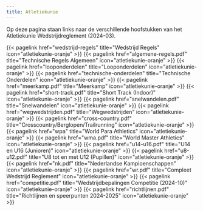 ```yaml
---
title: Atletiekunie
---
```


Op deze pagina staan links naar de verschillende hoofstukken van het Atletiekunie Wedstrijdreglement (2024-03).
<br>

</section>

<section class="flex flex-col flex-wrap min-w-full mt-4 sm:min-w-0">
{{< pagelink href="wedstrijd-regels" title="Wedstrijd Regels" icon="atletiekunie-oranje" >}}
{{< pagelink href="algemene-regels.pdf" title="Technische Regels Algemeen" icon="atletiekunie-oranje" >}}
{{< pagelink href="looponderdelen" title="Looponderdelen" icon="atletiekunie-oranje" >}}
{{< pagelink href="technische-onderdelen" title="Technische Onderdelen" icon="atletiekunie-oranje" >}}
{{< pagelink href="meerkamp.pdf" title="Meerkamp" icon="atletiekunie-oranje" >}}
{{< pagelink href="short-track.pdf" title="Short Track (Indoor)" icon="atletiekunie-oranje" >}}
{{< pagelink href="snelwandelen.pdf" title="Snelwandelen" icon="atletiekunie-oranje" >}}
{{< pagelink href="wegwedstrijden.pdf" title="Wegwedstrijden" icon="atletiekunie-oranje" >}}
{{< pagelink href="cross-country.pdf" title="Crosscountry/Berglopen/Trailrunning" icon="atletiekunie-oranje" >}}
{{< pagelink href="wpa" title="World Para Athletics" icon="atletiekunie-oranje" >}}
{{< pagelink href="wma.pdf" title="World Master Athletics" icon="atletiekunie-oranje" >}}
{{< pagelink href="u14-u16.pdf" title="U14 en U16 (Junioren)" icon="atletiekunie-oranje" >}}
{{< pagelink href="u8-u12.pdf" title="U8 tot en met U12 (Pupillen)" icon="atletiekunie-oranje" >}}
{{< pagelink href="nk.pdf" title="Nederlandse Kampioenschappen" icon="atletiekunie-oranje" >}}
{{< pagelink href="wr.pdf" title="Compleet Wedstrijd Reglement" icon="atletiekunie-oranje" >}}
{{< pagelink href="competitie.pdf" title="Wedstrijdbepalingen Competitie (2024-10)" icon="atletiekunie-oranje" >}}
{{< pagelink href="richtlijnen.pdf" title="Richtlijnen en speerpunten 2024-2025" icon="atletiekunie-oranje" >}}
